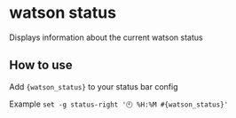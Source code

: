# watson status

Displays information about the current watson status

## How to use

Add `{watson_status}` to your status bar config

Example `set -g status-right '🕙 %H:%M #{watson_status}'`
